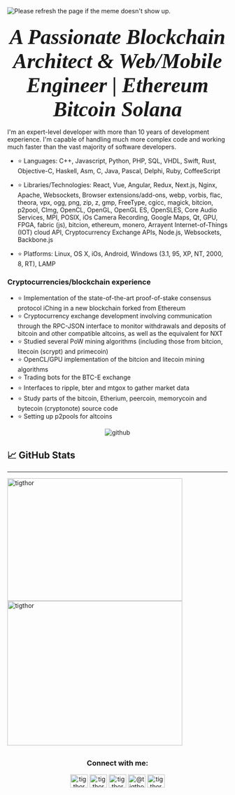<img src='https://random-memer.herokuapp.com/' title="Meme" alt="Please refresh the page if the meme doesn't show up.">


<h3 align="center">
   <strong><i>
      <font size="7" face="times new roman"> A Passionate Blockchain Architect & Web/Mobile Engineer | Ethereum Bitcoin Solana</font>
         </i>
      </strong></h3>
I'm an expert-level developer with more than 10 years of development experience. I'm capable of handling much more complex code and working much faster than the vast majority of software developers.

* ⭐️ Languages: C++, Javascript, Python, PHP, SQL, VHDL, Swift, Rust, Objective-C, Haskell, Asm, C, Java, Pascal, Delphi, Ruby, CoffeeScript
* ⭐️ Libraries/Technologies: React, Vue, Angular, Redux, Next.js, Nginx, Apache, Websockets, Browser extensions/add-ons, webp, vorbis, flac, theora, vpx, ogg, png, zip, z, gmp, FreeType, cgicc, magick, bitcion, p2pool, CImg, OpenCL, OpenGL, OpenGL ES, OpenSLES, Core Audio Services, MPI, POSIX, iOs Camera Recording, Google Maps, Qt, GPU, FPGA, fabric (js), bitcion, ethereum, monero, Arrayent Internet-of-Things (IOT) cloud API, Cryptocurrency Exchange APIs, Node.js, Websockets, Backbone.js

* ⭐️ Platforms: Linux, OS X, iOs, Android, Windows (3.1, 95, XP, NT, 2000, 8, RT), LAMP


### Cryptocurrencies/blockchain experience
* ⭐ Implementation of the state-of-the-art proof-of-stake consensus protocol iChing in a new blockchain forked from Ethereum
* ⭐️ Cryptocurrency exchange development involving communication through the RPC-JSON interface to monitor withdrawals and deposits of bitcoin and other compatible altcoins, as well as the equivalent for NXT
* ⭐️ Studied several PoW mining algorithms (including those from bitcion, litecoin (scrypt) and primecoin)
* ⭐️ OpenCL/GPU implementation of the bitcion and litecoin mining algorithms
* ⭐️ Trading bots for the BTC-E exchange
* ⭐️ Interfaces to ripple, bter and mtgox to gather market data
* ⭐️ Study parts of the bitcoin, Etherium, peercoin, memorycoin and bytecoin (cryptonote) source code
* ⭐️ Setting up p2pools for altcoins



<p align="center"> <img src="https://komarev.com/ghpvc/?username=tigthor&label=Profile%20views&color=0e75b6&style=flat" alt="github" /> </p>



   ## &#x1f4c8; GitHub Stats
-------------------------------

<p><img align="left" src="https://github-readme-stats.vercel.app/api/top-langs?username=tigthor&show_icons=true&locale=en&count_private=true&layout=compact&langs_count=8" width="400" height="280" alt="tigthor" /></p>

<p>&nbsp;<img align="center" src="https://github-readme-stats.vercel.app/api?username=tigthor&show_icons=true&count_private=true&locale=en&theme=cobalt" height="330" width="400" alt="tigthor" /></p>

##
 
<h3 align="center">Connect with me:</h3>
<p align="center">
<a href="https://codepen.io/tigthor" target="blank"><img align="center" src="https://cdn.jsdelivr.net/npm/simple-icons@3.0.1/icons/codepen.svg" alt="tigthor" height="30" width="40" /></a>
<a href="https://dev.to/tigthor" target="blank"><img align="center" src="https://cdn.jsdelivr.net/npm/simple-icons@3.0.1/icons/dev-dot-to.svg" alt="tigthor" height="30" width="40" /></a>
<a href="https://twitter.com/tigthor" target="blank"><img align="center" src="https://cdn.jsdelivr.net/npm/simple-icons@3.0.1/icons/twitter.svg" alt="tigthor" height="30" width="40" /></a>
<a href="https://medium.com/@tigthor" target="blank"><img align="center" src="https://cdn.jsdelivr.net/npm/simple-icons@3.0.1/icons/medium.svg" alt="@tigthor" height="30" width="40" /></a>
<a href="https://www.hackerrank.com/tigthor" target="blank"><img align="center" src="https://cdn.jsdelivr.net/npm/simple-icons@3.0.1/icons/hackerrank.svg" alt="tigthor" height="30" width="40" /></a>
</p>
